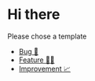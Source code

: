 # Hi there

Please chose a template

-   [Bug 🐛](?expand=1&template=bug.md)
-   [Feature 🦸‍♂️](?expand=1&template=feature.md)
-   [Improvement 📈](?expand=1&template=improvement.md)
